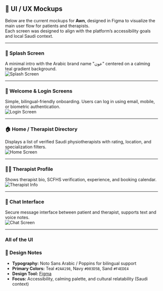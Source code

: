 ## 🎨 UI / UX Mockups

Below are the current mockups for **Awn**, designed in Figma to visualize the main user flow for patients and therapists.  
Each screen was designed to align with the platform’s accessibility goals and local Saudi context.

---

### 🩵 Splash Screen
A minimal intro with the Arabic brand name "عون" centered on a calming teal gradient background.  
![Splash Screen](https://github.com/MuFaqihi/Awn-app/blob/main/awn-mockups/First-Screen.png)

---

### 🔐 Welcome & Login Screens
Simple, bilingual-friendly onboarding. Users can log in using email, mobile, or biometric authentication.  
![Login Screen](https://github.com/MuFaqihi/Awn-app/blob/main/awn-mockups/Log-in.png)

---

### 🏠 Home / Therapist Directory
Displays a list of verified Saudi physiotherapists with rating, location, and specialization filters.  
![Home Screen](https://github.com/MuFaqihi/Awn-app/blob/main/awn-mockups/Home.png)

---

### 👩‍⚕️ Therapist Profile
Shows therapist bio, SCFHS verification, experience, and booking calendar.  
![Therapist Info](https://github.com/MuFaqihi/Awn-app/blob/main/awn-mockups/Doctors-1.png)

---

### 💬 Chat Interface
Secure message interface between patient and therapist, supports text and voice notes.  
![Chat Screen](https://github.com/MuFaqihi/Awn-app/blob/main/awn-mockups/Message.png)

---
### All of the UI 


### 🧭 Design Notes
- **Typography:** Noto Sans Arabic / Poppins for bilingual support  
- **Primary Colors:** Teal `#2AA198`, Navy `#003D5B`, Sand `#F4EDE4`  
- **Design Tool:** [Figma](https://www.figma.com/)  
- **Focus:** Accessibility, calming palette, and cultural relatability (Saudi context)
